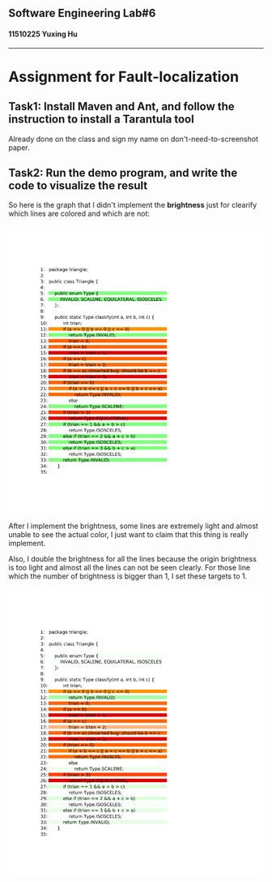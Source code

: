 ## Software Engineering Lab#6

#### 11510225 Yuxing Hu

---

# Assignment for Fault-localization

## Task1: Install Maven and Ant, and follow the instruction to install a Tarantula tool

Already done on the class and sign my name on don't-need-to-screenshot paper.

## Task2: Run the demo program, and write the code to visualize the result

So here is the graph that I didn't implement the **brightness** just for clearify which lines are colored and which are not:

![](t_result_1.png)

After I implement the brightness, some lines are extremely light and almost unable to see the actual color, I just want to claim that this thing is really implement.

Also, I double the brightness for all the lines because the origin brightness is too light and almost all the lines can not be seen clearly. For those line which the number of brightness is bigger than 1, I set these targets to 1.

![](t_result_2.png)
